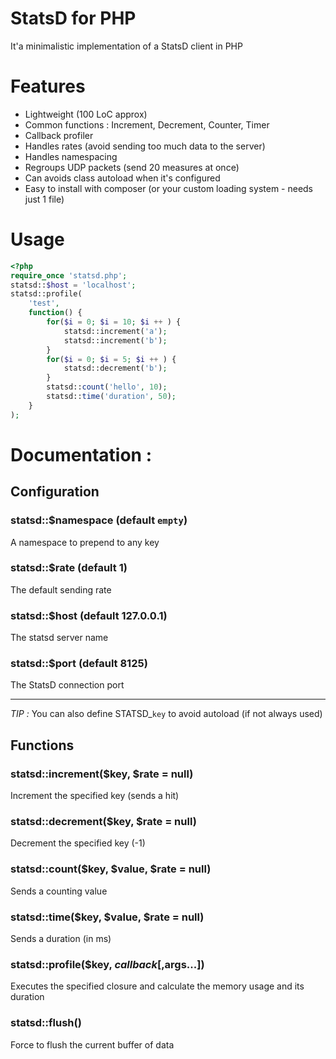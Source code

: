 StatsD for PHP
==============

It'a minimalistic implementation of a StatsD client in PHP

# Features

* Lightweight (100 LoC approx)
* Common functions : Increment, Decrement, Counter, Timer
* Callback profiler
* Handles rates (avoid sending too much data to the server)
* Handles namespacing
* Regroups UDP packets (send 20 measures at once)
* Can avoids class autoload when it's configured
* Easy to install with composer (or your custom loading system - needs just 1 file)

# Usage

```php
<?php
require_once 'statsd.php';
statsd::$host = 'localhost';
statsd::profile(
    'test',
    function() {
        for($i = 0; $i = 10; $i ++ ) {
            statsd::increment('a');
            statsd::increment('b');
        }
        for($i = 0; $i = 5; $i ++ ) {
            statsd::decrement('b');
        }
        statsd::count('hello', 10);
        statsd::time('duration', 50);
    }
);
```

# Documentation :

## Configuration

### statsd::$namespace (default `empty`)
A namespace to prepend to any key

### statsd::$rate (default 1)
The default sending rate

### statsd::$host (default 127.0.0.1)
The statsd server name

### statsd::$port (default 8125)
The StatsD connection port

--- 

*TIP :* You can also define STATSD_`key` to avoid autoload (if not always used)

## Functions

### statsd::increment($key, $rate = null)
Increment the specified key (sends a hit)

### statsd::decrement($key, $rate = null)
Decrement the specified key (-1)

### statsd::count($key, $value, $rate = null)
Sends a counting value

### statsd::time($key, $value, $rate = null)
Sends a duration (in ms)

### statsd::profile($key, $callback [,$args...])
Executes the specified closure and calculate the memory usage and its duration

### statsd::flush()
Force to flush the current buffer of data